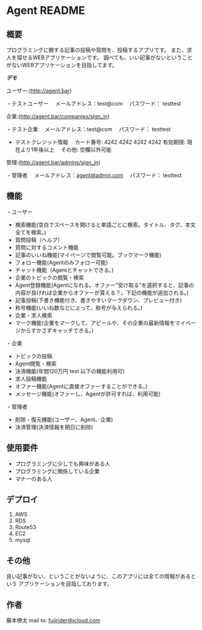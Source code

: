 # Agent README
 
## 概要

プログラミングに関する記事の投稿や質問を、投稿するアプリです。
また、求人を探せるWEBアプリケーションです。
調べても、いい記事がないということがないWEBアプリケーションを目指してます。

***デモ***
 
ユーザー:(http://agent.bar)

・テストユーザー
　メールアドレス：test@com
　パスワード： testtest

企業:(http://agent.bar/companies/sign_in)

・テスト企業
　メールアドレス：test@com
　パスワード： testtest
- テストクレジット情報
　カード番号: 4242 4242 4242 4242
    有効期限: 現在より1年後以上
　その他: 空欄以外可能
 
管理:(http://agent.bar/admins/sign_in)

・管理者
　メールアドレス：agent@admin.com
　パスワード： testtest

 
## 機能

・ユーザー
- 検索機能(空白でスペースを開けると単語ごとに検索。タイトル、タグ、本文全てを検索。)
- 質問投稿（ヘルプ）
- 質問に対するコメント機能
- 記事のいいね機能(マイページで閲覧可能。ブックマーク機能)
- フォロー機能(Agentのみフォロー可能)
- チャット機能（Agentとチャットできる。)
- 企業のトピックの閲覧・検索
- Agent登録機能(Agentになれる。オファー"受け取る"を選択すると、記事の内容が良ければ企業からオファーが貰える？。下記の機能が追加される。)
- 記事投稿(下書き機能付き、書きやすいマークダウン、プレビュー付き)
- 称号機能(いいね数などによって、称号が与えられる。)
- 企業・求人検索
- マーク機能(企業をマークして、アピールや、その企業の最新情報をマイページからすかさずキャッチできる。)

・企業
- トピックの投稿
- Agent閲覧・検索
- 決済機能(年間120万円 test 以下の機能利用可)
- 求人投稿機能
- オファー機能(Agentに直接オファーすることができる。)
- メッセージ機能(オファーし、Agentが許可すれば、利用可能)

・管理者

- 削除・復元機能(ユーザー、Agent、企業)
- 決済管理(決済情報を期日に削除)


## 使用要件
 
- プログラミングに少しでも興味がある人
- プログラミングに関係している企業
- マナーのある人

## デプロイ
 
1. AWS
2. RDS
3. Route53
4. EC2
5. mysql
 
## その他

良い記事がない、ということがないように、このアプリには全ての情報があるという
アプリケーションを目指しております。
 
## 作者
 
藤本僚太
mail to: fujirider@icloud.com
 
